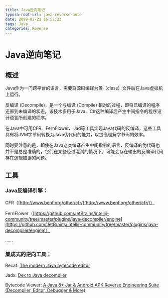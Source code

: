 ```yaml
---
title: Java逆向笔记
typora-root-url: java-reverse-note
date: 2099-02-21 16:52:23
tags: Java
categories: Reverse
---
```


# Java逆向笔记

## 概述

Java作为一门跨平台的语言，需要将源码编译为类（class）文件后在Java虚拟机上运行。

反编译 (Decompile)，是一个与编译 (Compile) 相对的过程，即将已编译的程序还原到未编译的状态。该技术多用于Java、C#这种编译后产生中间指令的程序设计语言所创建的程序。

在Java中可用CFR、FernFlower、Jad等工具实现Java代码的反编译，这些工具具有将JVM字节码转换为Java伪代码的能力，以提高理解字节码的效率。

同时要注意的是，即使在Java这类编译产生中间指令的语言，反编译的伪代码也并不是总是准确的，它们在某些经过混淆的情况下，可能会存在输出的反编译代码存在逻辑错误的问题。

## 工具

### Java反编译引擎：

CFR（[http://www.benf.org/other/cfr/](http://www.benf.org/other/cfr/)）

FernFlower（[https://github.com/JetBrains/intellij-community/tree/master/plugins/java-decompiler/engine](https://github.com/JetBrains/intellij-community/tree/master/plugins/java-decompiler/engine)）

……

### 集成式的逆向工具：

Recaf: [The modern Java bytecode editor](https://github.com/Col-E/Recaf)

Jadx: [Dex to Java decompiler](https://github.com/skylot/jadx)

Bytecode Viewer: [A Java 8+ Jar & Android APK Reverse Engineering Suite (Decompiler, Editor, Debugger & More)](https://github.com/Konloch/bytecode-viewer)
